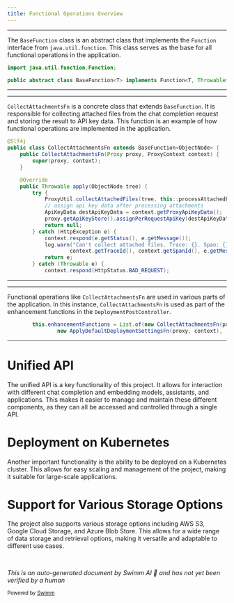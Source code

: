 ```yaml
---
title: Functional Operations Overview
---
```

<SwmSnippet path="/src/main/java/com/epam/aidial/core/function/BaseFunction.java" line="6">

---

The `BaseFunction` class is an abstract class that implements the `Function` interface from `java.util.function`. This class serves as the base for all functional operations in the application.

```java
import java.util.function.Function;

public abstract class BaseFunction<T> implements Function<T, Throwable> {
```

---

</SwmSnippet>

<SwmSnippet path="/src/main/java/com/epam/aidial/core/function/CollectAttachmentsFn.java" line="23">

---

`CollectAttachmentsFn` is a concrete class that extends `BaseFunction`. It is responsible for collecting attached files from the chat completion request and storing the result to API key data. This function is an example of how functional operations are implemented in the application.

```java
@Slf4j
public class CollectAttachmentsFn extends BaseFunction<ObjectNode> {
    public CollectAttachmentsFn(Proxy proxy, ProxyContext context) {
        super(proxy, context);
    }

    @Override
    public Throwable apply(ObjectNode tree) {
        try {
            ProxyUtil.collectAttachedFiles(tree, this::processAttachedFile);
            // assign api key data after processing attachments
            ApiKeyData destApiKeyData = context.getProxyApiKeyData();
            proxy.getApiKeyStore().assignPerRequestApiKey(destApiKeyData);
            return null;
        } catch (HttpException e) {
            context.respond(e.getStatus(), e.getMessage());
            log.warn("Can't collect attached files. Trace: {}. Span: {}. Error: {}",
                    context.getTraceId(), context.getSpanId(), e.getMessage());
            return e;
        } catch (Throwable e) {
            context.respond(HttpStatus.BAD_REQUEST);
```

---

</SwmSnippet>

<SwmSnippet path="/src/main/java/com/epam/aidial/core/controller/DeploymentPostController.java" line="70">

---

Functional operations like `CollectAttachmentsFn` are used in various parts of the application. In this instance, `CollectAttachmentsFn` is used as part of the enhancement functions in the `DeploymentPostController`.

```java
        this.enhancementFunctions = List.of(new CollectAttachmentsFn(proxy, context),
                new ApplyDefaultDeploymentSettingsFn(proxy, context),
```

---

</SwmSnippet>

# Unified API

The unified API is a key functionality of this project. It allows for interaction with different chat completion and embedding models, assistants, and applications. This makes it easier to manage and maintain these different components, as they can all be accessed and controlled through a single API.

# Deployment on Kubernetes

Another important functionality is the ability to be deployed on a Kubernetes cluster. This allows for easy scaling and management of the project, making it suitable for large-scale applications.

# Support for Various Storage Options

The project also supports various storage options including AWS S3, Google Cloud Storage, and Azure Blob Store. This allows for a wide range of data storage and retrieval options, making it versatile and adaptable to different use cases.

&nbsp;

*This is an auto-generated document by Swimm AI 🌊 and has not yet been verified by a human*

<SwmMeta version="3.0.0" repo-id="Z2l0aHViJTNBJTNBYWktZGlhbC1jb3JlLWRlbW8lM0ElM0FTd2ltbS1EZW1v" repo-name="ai-dial-core-demo" doc-type="overview"><sup>Powered by [Swimm](/)</sup></SwmMeta>
